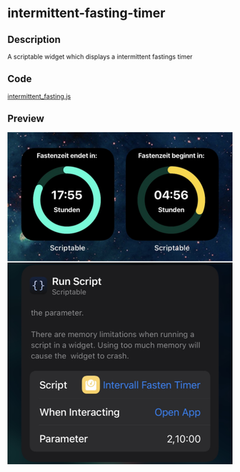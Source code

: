 # intermittent-fasting-timer


## Description
A scriptable widget which displays a intermittent fastings timer


## Code
[intermittent_fasting.js](https://github.com/getlabs/intermittent-fasting-timer/blob/main/intermittent_fasting.js)

## Preview
![Preview image](https://github.com/getlabs/intermittent-fasting-timer/blob/main/preview.jpg?raw=true)
![Parameter image](https://github.com/getlabs/intermittent-fasting-timer/blob/main/parameter.jpg?raw=true)
